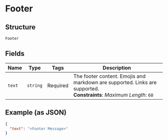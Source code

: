 
# Footer

## Structure

`Footer`

## Fields

| Name | Type | Tags | Description |
|  --- | --- | --- | --- |
| `text` | `string` | Required | The footer content. Emojis and markdown are supported. Links are supported.<br>**Constraints**: *Maximum Length*: `60` |

## Example (as JSON)

```json
{
  "text": "<Footer Message>"
}
```

